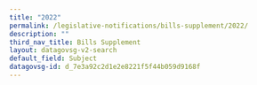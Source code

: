```yaml
---
title: "2022"
permalink: /legislative-notifications/bills-supplement/2022/
description: ""
third_nav_title: Bills Supplement
layout: datagovsg-v2-search
default_field: Subject
datagovsg-id: d_7e3a92c2d1e2e8221f5f44b059d9168f
---
```


